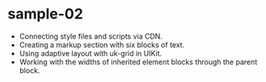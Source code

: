 # sample-02

- Connecting style files and scripts via CDN. 
- Creating a markup section with six blocks of text.
- Using adaptive layout with uk-grid in UIKit.
- Working with the widths of inherited element blocks through the parent block.